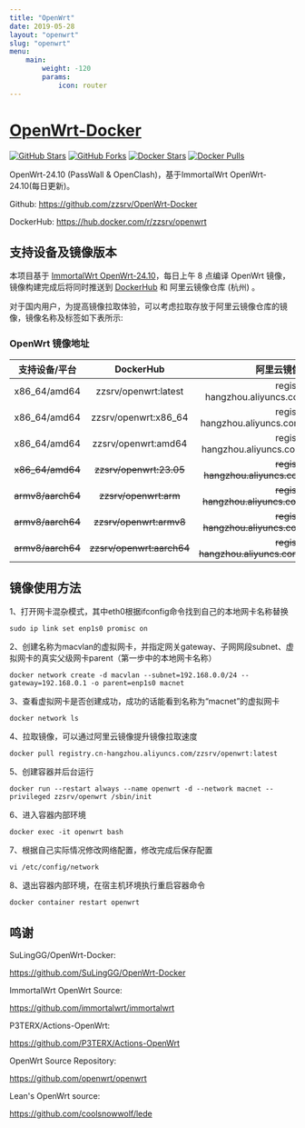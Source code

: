 ```yaml
---
title: "OpenWrt"
date: 2019-05-28
layout: "openwrt"
slug: "openwrt"
menu:
    main:
        weight: -120
        params: 
            icon: router
---
```


# [OpenWrt-Docker](https://github.com/zzsrv/OpenWrt-Docker)

[![GitHub Stars](https://img.shields.io/github/stars/zzsrv/OpenWrt-Docker.svg?style=flat-square&label=Stars&logo=github)](https://github.com/zzsrv/OpenWrt-Docker/stargazers)
[![GitHub Forks](https://img.shields.io/github/forks/zzsrv/OpenWrt-Docker.svg?style=flat-square&label=Forks&logo=github)](https://github.com/zzsrv/OpenWrt-Docker/fork)
[![Docker Stars](https://img.shields.io/docker/stars/zzsrv/openwrt.svg?style=flat-square&label=Stars&logo=docker)](https://hub.docker.com/r/zzsrv/openwrt)
[![Docker Pulls](https://img.shields.io/docker/pulls/zzsrv/openwrt.svg?style=flat-square&label=Pulls&logo=docker&color=orange)](https://hub.docker.com/r/zzsrv/openwrt)

OpenWrt-24.10 (PassWall & OpenClash)，基于ImmortalWrt OpenWrt-24.10(每日更新)。

Github: <https://github.com/zzsrv/OpenWrt-Docker>

DockerHub: <https://hub.docker.com/r/zzsrv/openwrt>

## 支持设备及镜像版本

本项目基于 [ImmortalWrt OpenWrt-24.10](https://github.com/immortalwrt/immortalwrt/tree/openwrt-24.10)，每日上午 8 点编译 OpenWrt 镜像，镜像构建完成后将同时推送到 [DockerHub](https://hub.docker.com/r/zzsrv/openwrt) 和 阿里云镜像仓库 (杭州) 。

对于国内用户，为提高镜像拉取体验，可以考虑拉取存放于阿里云镜像仓库的镜像，镜像名称及标签如下表所示:

### OpenWrt 镜像地址

|  支持设备/平台  |        DockerHub        |                  阿里云镜像仓库 (杭州)                  |
| :-------------: | :---------------------: | :-----------------------------------------------------: |
|  x86_64/amd64   | zzsrv/openwrt:latest | registry.cn-hangzhou.aliyuncs.com/zzsrv/openwrt:latest |
|  x86_64/amd64   | zzsrv/openwrt:x86_64 | registry.cn-hangzhou.aliyuncs.com/zzsrv/openwrt:x86_64 |
|  x86_64/amd64   | zzsrv/openwrt:amd64 | registry.cn-hangzhou.aliyuncs.com/zzsrv/openwrt:amd64 |
|  <del>x86_64/amd64</del>   | <del>zzsrv/openwrt:23.05</del> | <del>registry.cn-hangzhou.aliyuncs.com/zzsrv/openwrt:23.05</del> |
|  <del>armv8/aarch64</del>   | <del>zzsrv/openwrt:arm</del> | <del>registry.cn-hangzhou.aliyuncs.com/zzsrv/openwrt:arm64</del> |
|  <del>armv8/aarch64</del>   | <del>zzsrv/openwrt:armv8</del> | <del>registry.cn-hangzhou.aliyuncs.com/zzsrv/openwrt:armv8</del> |
|  <del>armv8/aarch64</del>   | <del>zzsrv/openwrt:aarch64</del> | <del>registry.cn-hangzhou.aliyuncs.com/zzsrv/openwrt:aarch64</del> |

## 镜像使用方法

1、打开网卡混杂模式，其中eth0根据ifconfig命令找到自己的本地网卡名称替换
```
sudo ip link set enp1s0 promisc on
```
2、创建名称为macvlan的虚拟网卡，并指定网关gateway、子网网段subnet、虚拟网卡的真实父级网卡parent（第一步中的本地网卡名称）
```
docker network create -d macvlan --subnet=192.168.0.0/24 --gateway=192.168.0.1 -o parent=enp1s0 macnet
```
3、查看虚拟网卡是否创建成功，成功的话能看到名称为“macnet”的虚拟网卡
```
docker network ls
```
4、拉取镜像，可以通过阿里云镜像提升镜像拉取速度
```
docker pull registry.cn-hangzhou.aliyuncs.com/zzsrv/openwrt:latest
```
5、创建容器并后台运行
```
docker run --restart always --name openwrt -d --network macnet --privileged zzsrv/openwrt /sbin/init
```
6、进入容器内部环境
```
docker exec -it openwrt bash
```
7、根据自己实际情况修改网络配置，修改完成后保存配置
```
vi /etc/config/network
```
8、退出容器内部环境，在宿主机环境执行重启容器命令
```
docker container restart openwrt
```

## 鸣谢

SuLingGG/OpenWrt-Docker:

<https://github.com/SuLingGG/OpenWrt-Docker>

ImmortalWrt OpenWrt Source:

<https://github.com/immortalwrt/immortalwrt>

P3TERX/Actions-OpenWrt:

<https://github.com/P3TERX/Actions-OpenWrt>

OpenWrt Source Repository:

<https://github.com/openwrt/openwrt>

Lean's OpenWrt source:

<https://github.com/coolsnowwolf/lede>
